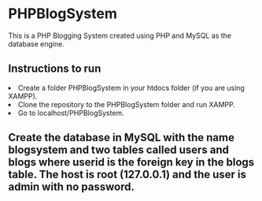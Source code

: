 # PHPBlogSystem

This is a PHP Blogging System created using PHP and MySQL as the database engine. 

## Instructions to run

<li>Create a folder PHPBlogSystem in your htdocs folder (if you are using XAMPP).</li>

<li>Clone the repository to the PHPBlogSystem folder and run XAMPP.</li>

<li>Go to localhost/PHPBlogSystem.</li>

## Create the database in MySQL with the name blogsystem and two tables called users and blogs where userid is the foreign key in the blogs table. The host is root (127.0.0.1) and the user is admin with no password.
